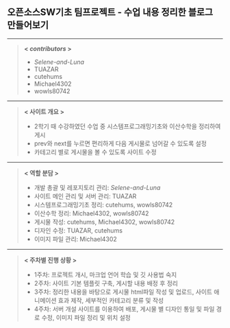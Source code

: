 ## 오픈소스SW기초 팀프로젝트 - 수업 내용 정리한 블로그 만들어보기
---
>**< $contributors$ >**
>* *Selene-and-Luna*
>* TUAZAR
>* cutehums
>* Michael4302
>* wowls80742
>
---
>**< 사이트 개요 >**
>- 2학기 때 수강하였던 수업 중 시스템프로그래밍기초와 이산수학을 정리하여 게시
>- prev와 next를 누르면 편리하게 다음 게시물로 넘어갈 수 있도록 설정
>- 카테고리 별로 게시물을 볼 수 있도록 사이트 수정
---
>**< 역할 분담 >**
>* 개발 총괄 및 레포지토리 관리: *Selene-and-Luna*
>* 사이트 메인 관리 및 서버 관리: TUAZAR
>* 시스템프로그래밍기초 정리: cutehums, wowls80742
>* 이산수학 정리: Michael4302, wowls80742
>* 게시물 작성: cutehums, Michael4302, wowls80742
>* 디자인 수정: TUAZAR, cutehums
>* 이미지 파일 관리: Michael4302
---
>**< 주차별 진행 상황 >**
>* 1주차: 프로젝트 개시, 마크업 언어 학습 및 깃 사용법 숙지
>* 2주차: 사이트 기본 템플릿 구축, 게시할 내용 배정 후 정리
>* 3주차: 정리한 내용을 바탕으로 게시물 html파일 작성 및 업로드, 사이트 애니메이션 효과 제작, 세부적인 카테고리 분류 및 작성
>* 4주차: 서버 개설 사이트를 이용하여 배포, 게시물 별 디자인 통일 및 파일 경로 수정, 이미지 파일 정리 및 위치 설정
>
